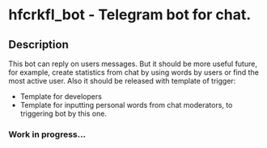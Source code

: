 # hfcrkfl_bot - Telegram bot for chat.

## Description
This bot can reply on users messages. 
But it should be more useful future, for example, create statistics from chat by using words by users or find the most active user.
Also it should be released with template of trigger:
* Template for developers
* Template for inputting personal words from chat moderators, to triggering bot by this one.

### Work in progress...
